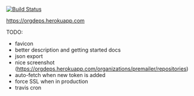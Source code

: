 [![Build Status](https://travis-ci.org/grosser/orgdeps.svg?branch=master)](https://travis-ci.org/grosser/orgdeps)

https://orgdeps.herokuapp.com

TODO:
 - favicon
 - better description and getting started docs
 - json export
 - nice screenshot (https://orgdeps.herokuapp.com/organizations/premailer/repositories)
 - auto-fetch when new token is added
 - force SSL when in production
 - travis cron
